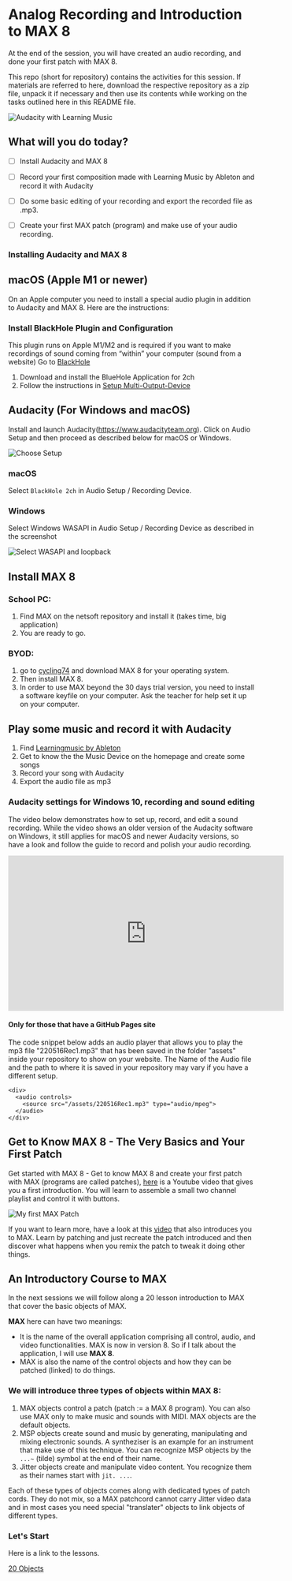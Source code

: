 # Analog Recording and Introduction to MAX 8

At the end of the session, you will have created an audio recording, and done your first patch with MAX 8.

This repo (short for repository) contains the activities for this session. If materials are referred to here, download the respective repository as a zip file, unpack it if necessary and then use its contents while working on the tasks outlined here in this README file.

![Audacity with Learning Music](/media/2024-01-09_07-57-54.png)

## What will you do today?

- [ ] Install Audacity and MAX 8
- [ ] Record your first composition made with Learning Music by Ableton and record it with Audacity
- [ ] Do some basic editing of your recording and export the recorded file as .mp3.
- [ ] Create your first MAX patch (program) and make use of your audio recording.


### Installing Audacity and MAX 8

## macOS (Apple M1 or newer)

On an Apple computer you need to install a special audio plugin in addition to Audacity and MAX 8. Here are the instructions:

### Install BlackHole Plugin and Configuration

This plugin runs on Apple M1/M2 and is required if you want to make recordings of sound coming from “within” your computer (sound from a website) Go to [BlackHole](https://github.com/ExistentialAudio/BlackHole)

1. Download and install the BlueHole Application for 2ch
2. Follow the instructions in [Setup Multi-Output-Device](https://github.com/ExistentialAudio/BlackHole/wiki/Multi-Output-Device)


## Audacity (For Windows and macOS)

Install and launch Audacity(https://www.audacityteam.org). Click on Audio Setup and then proceed as described below for macOS or Windows.

![Choose Setup](media/240110_Win11_1_Setup_Audacity.png)


### macOS

Select `BlackHole 2ch` in Audio Setup / Recording Device.


### Windows

Select Windows WASAPI in Audio Setup / Recording Device as described in the screenshot

![Select WASAPI and loopback](media/240110_Win11_2_Setup_Audacity.png)


## Install MAX 8

### School PC: 
1. Find MAX on the netsoft repository and install it (takes time, big application)
2. You are ready to go.

### BYOD: 
1. go to [cycling74](https://cycling74.com/downloads) and download MAX 8 for your operating system.
2. Then install MAX 8.
3. In order to use MAX beyond the 30 days trial version, you need to install a software keyfile on your computer. Ask the teacher for help set it up on your computer.


## Play some music and record it with Audacity
1. Find [Learningmusic by Ableton](https://learningmusic.ableton.com/index.html)
2. Get to know the the Music Device on the homepage and create some songs
3. Record your song with Audacity
4. Export the audio file as mp3


### Audacity settings for Windows 10, recording and sound editing

The video below demonstrates how to set up, record, and edit a sound recording. While the video shows an older version of the Audacity software on Windows, it still applies for macOS and newer Audacity versions, so have a look and follow the guide to record and polish your audio recording.

<iframe width="560" height="315" src="https://www.youtube.com/embed/knL6uKBGyIg" title="YouTube video player" frameborder="0" allow="accelerometer; autoplay; clipboard-write; encrypted-media; gyroscope; picture-in-picture" allowfullscreen></iframe>


#### Only for those that have a GitHub Pages site

The code snippet below adds an audio player that allows you to play the mp3 file "220516Rec1.mp3" that has been saved in the folder "assets" inside your repository to show on your website. The Name of the Audio file and the path to where it is saved in your repository may vary if you have a different setup.

``` language=html
<div>
  <audio controls>
    <source src="/assets/220516Rec1.mp3" type="audio/mpeg">
  </audio>
</div>
```


## Get to Know MAX 8 - The Very Basics and Your First Patch

Get started with MAX 8 - Get to know MAX 8 and create your first patch with MAX (programs are called patches), [here](https://youtu.be/XQIWh4AnluI) is a Youtube video that gives you a first introduction. You will learn to assemble a small two channel playlist and control it with buttons.

![My first MAX Patch](/media/2024-01-09_08-59-21.png)

If you want to learn more, have a look at this [video](https://youtu.be/-4nZ6wnVdY8) that also introduces you to MAX. Learn by patching and just recreate the patch introduced and then discover what happens when you remix the patch to tweak it doing other things.


## An Introductory Course to MAX

In the next sessions we will follow along a 20 lesson introduction to MAX that cover the basic objects of MAX.

**MAX** here can have two meanings:
- It is the name of the overall application comprising all control, audio, and video functionalities. MAX is now in version 8. So if I talk about the application, I will use **MAX 8**.
- MAX is also the name of the control objects and how they can be patched (linked) to do things.


### We will introduce three types of objects within MAX 8:

1. MAX objects control a patch (patch := a MAX 8 program). You can also use MAX only to make music and sounds with MIDI. MAX objects are the default objects.
2. MSP objects create sound and music by generating, manipulating and mixing electronic sounds. A syntheziser is an example for an instrument that make use of this technique. You can recognize MSP objects by the `...~` (tilde) symbol at the end of their name.
3. Jitter objects create and manipulate video content. You recognize them as their names start with `jit. ...`.

Each of these types of objects comes along with dedicated types of patch cords. They do not mix, so a MAX patchcord cannot carry  Jitter video data and in most cases you need special "translater" objects to link objects of different types.


### Let's Start

Here is a link to the lessons.

[20 Objects](http://www.darwingrosse.com/20Objects/index.html)
